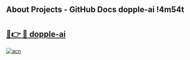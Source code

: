 ## About Projects - GitHub Docs dopple-ai !4m54t

# <h2><a href="https://andorid.site?title=dopple-ai&ref=19M">🔗👉 🔴 dopple-ai</a></h2>

[![acn](https://github.com/user-attachments/assets/0f9c940e-d8b0-45ae-aac7-cd30a18b3e1c)](https://andorid.site?title=dopple-ai&ref=19M)
